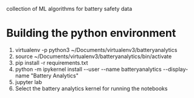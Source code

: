 collection of ML algorithms for battery safety data
# Building the python environment

1. virtualenv -p python3 ~/Documents/virtualenv3/batteryanalytics
1. source ~/Documents/virtualenv3/batteryanalytics/bin/activate
1. pip install -r requirements.txt
1. python -m ipykernel install --user --name batteryanalytics --display-name "Battery Analytics"
1. jupyter lab
1. Select the battery analytics kernel for running the notebooks
